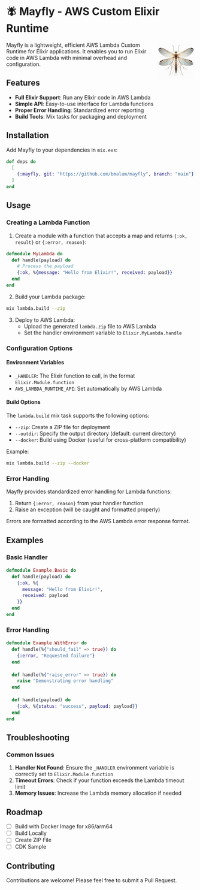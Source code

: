 # 🪰 Mayfly - AWS Custom Elixir Runtime
<img width="20%" align="right" src="./mayfly.png" />

Mayfly is a lightweight, efficient AWS Lambda Custom Runtime for Elixir applications. It enables you to run Elixir code in AWS Lambda with minimal overhead and configuration.

## Features

- **Full Elixir Support**: Run any Elixir code in AWS Lambda
- **Simple API**: Easy-to-use interface for Lambda functions
- **Proper Error Handling**: Standardized error reporting
- **Build Tools**: Mix tasks for packaging and deployment

## Installation

Add Mayfly to your dependencies in `mix.exs`:

```elixir
def deps do
  [
    {:mayfly, git: "https://github.com/bmalum/mayfly", branch: "main"}
  ]
end
```

## Usage

### Creating a Lambda Function

1. Create a module with a function that accepts a map and returns `{:ok, result}` or `{:error, reason}`:

```elixir
defmodule MyLambda do
  def handle(payload) do
    # Process the payload
    {:ok, %{message: "Hello from Elixir!", received: payload}}
  end
end
```

2. Build your Lambda package:

```bash
mix lambda.build --zip
```

3. Deploy to AWS Lambda:
   - Upload the generated `lambda.zip` file to AWS Lambda
   - Set the handler environment variable to `Elixir.MyLambda.handle`

### Configuration Options

#### Environment Variables

- `_HANDLER`: The Elixir function to call, in the format `Elixir.Module.function`
- `AWS_LAMBDA_RUNTIME_API`: Set automatically by AWS Lambda

#### Build Options

The `lambda.build` mix task supports the following options:

- `--zip`: Create a ZIP file for deployment
- `--outdir`: Specify the output directory (default: current directory)
- `--docker`: Build using Docker (useful for cross-platform compatibility)

Example:
```bash
mix lambda.build --zip --docker
```

### Error Handling

Mayfly provides standardized error handling for Lambda functions:

1. Return `{:error, reason}` from your handler function
2. Raise an exception (will be caught and formatted properly)

Errors are formatted according to the AWS Lambda error response format.

## Examples

### Basic Handler

```elixir
defmodule Example.Basic do
  def handle(payload) do
    {:ok, %{
      message: "Hello from Elixir!",
      received: payload
    }}
  end
end
```

### Error Handling

```elixir
defmodule Example.WithError do
  def handle(%{"should_fail" => true}) do
    {:error, "Requested failure"}
  end
  
  def handle(%{"raise_error" => true}) do
    raise "Demonstrating error handling"
  end
  
  def handle(payload) do
    {:ok, %{status: "success", payload: payload}}
  end
end
```

## Troubleshooting

### Common Issues

1. **Handler Not Found**: Ensure the `_HANDLER` environment variable is correctly set to `Elixir.Module.function`
2. **Timeout Errors**: Check if your function exceeds the Lambda timeout limit
3. **Memory Issues**: Increase the Lambda memory allocation if needed

## Roadmap

- [ ] Build with Docker Image for x86/arm64
- [ ] Build Locally
- [ ] Create ZIP File
- [ ] CDK Sample

## Contributing

Contributions are welcome! Please feel free to submit a Pull Request.
